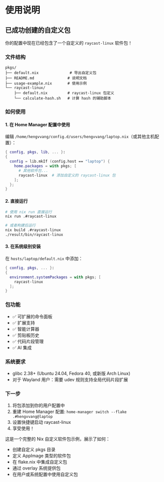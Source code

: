 # 使用说明

## 已成功创建的自定义包

你的配置中现在已经包含了一个自定义的 `raycast-linux` 软件包！

### 文件结构

```text
pkgs/
├── default.nix              # 导出自定义包
├── README.md               # 说明文档
├── usage-example.nix       # 使用示例
└── raycast-linux/
    ├── default.nix         # raycast-linux 包定义
    └── calculate-hash.sh   # 计算 hash 的辅助脚本
```

### 如何使用

#### 1. 在 Home Manager 配置中使用

编辑 `/home/hengvvang/config.d/users/hengvvang/laptop.nix`（或其他主机配置）：

```nix
{ config, pkgs, lib, ... }:
{
  config = lib.mkIf (config.host == "laptop") {
    home.packages = with pkgs; [
      # 其他软件包...
      raycast-linux  # 添加自定义的 raycast-linux 包
    ];
  };
}
```

#### 2. 直接运行

```bash
# 使用 nix run 直接运行
nix run .#raycast-linux

# 或者构建后运行
nix build .#raycast-linux
./result/bin/raycast-linux
```

#### 3. 在系统级别安装

在 `hosts/laptop/default.nix` 中添加：

```nix
{ config, pkgs, ... }:
{
  environment.systemPackages = with pkgs; [
    raycast-linux
  ];
}
```

### 包功能

- ✅ 可扩展的命令面板
- ✅ 扩展支持  
- ✅ 智能计算器
- ✅ 剪贴板历史
- ✅ 代码片段管理
- ✅ AI 集成

### 系统要求

- glibc 2.38+ (Ubuntu 24.04, Fedora 40, 或新版 Arch Linux)
- 对于 Wayland 用户：需要 udev 规则支持全局代码片段扩展

### 下一步

1. 将包添加到你的用户配置中
2. 重建 Home Manager 配置: `home-manager switch --flake .#hengvvang@laptop`
3. 设置快捷键启动 raycast-linux
4. 享受使用！

这是一个完整的 Nix 自定义软件包示例，展示了如何：

- 创建自定义 pkgs 目录
- 定义 AppImage 类型的软件包  
- 在 flake.nix 中集成自定义包
- 通过 overlay 系统提供包
- 在用户或系统配置中使用自定义包
